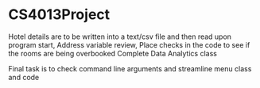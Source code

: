 # CS4013Project

Hotel details are to be written into a text/csv file and then read upon program start,
Address variable review,
Place checks in the code to see if the rooms are being overbooked
Complete Data Analytics class



Final task is to check command line arguments and streamline menu class and code